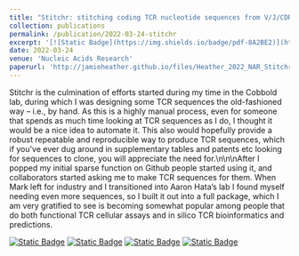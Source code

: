 ```yaml
---
title: "Stitchr: stitching coding TCR nucleotide sequences from V/J/CDR3 information"
collection: publications
permalink: /publication/2022-03-24-stitchr
excerpt: '[![Static Badge](https://img.shields.io/badge/pdf-8A2BE2)](http://jamieheather.github.io/files/Heather_2022_NAR_Stitchr.pdf) [![Static Badge](https://img.shields.io/badge/doi-purple)](https://dx.doi.org/10.1093/nar/gkac190) [![Static Badge](https://img.shields.io/badge/data-green)](https://github.com/JamieHeather/stitchr-paper-analysis) [![Static Badge](https://img.shields.io/badge/code-blue)](https://github.com/JamieHeather/stitchr) Stitchr for generating full coding TCR sequences.'
date: 2022-03-24
venue: 'Nucleic Acids Research'
paperurl: 'http://jamieheather.github.io/files/Heather_2022_NAR_Stitchr.pdf'
---
```

Stitchr is the culmination of efforts started during my time in the Cobbold lab, during which I was designing some TCR sequences the old-fashioned way – i.e., by hand. As this is a highly manual process, even for someone that spends as much time looking at TCR sequences as I do, I thought it would be a nice idea to automate it. This also would hopefully provide a robust repeatable and reproducible way to produce TCR sequences, which if you’ve ever dug around in supplementary tables and patents etc looking for sequences to clone, you will appreciate the need for.\n\n\nAfter I popped my initial sparse function on Github people started using it, and collaborators started asking me to make TCR sequences for them. When Mark left for industry and I transitioned into Aaron Hata’s lab I found myself needing even more sequences, so I built it out into a full package, which I am very gratified to see is becoming somewhat popular among people that do both functional TCR cellular assays and in silico TCR bioinformatics and predictions.



[![Static Badge](https://img.shields.io/badge/pdf-8A2BE2)](http://jamieheather.github.io/files/Heather_2022_NAR_Stitchr.pdf) [![Static Badge](https://img.shields.io/badge/doi-purple)](https://dx.doi.org/10.1093/nar/gkac190) [![Static Badge](https://img.shields.io/badge/data-green)](https://github.com/JamieHeather/stitchr-paper-analysis) [![Static Badge](https://img.shields.io/badge/code-blue)](https://github.com/JamieHeather/stitchr) 